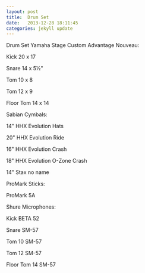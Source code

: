 ```yaml
---
layout: post
title:  Drum Set
date:   2013-12-28 18:11:45
categories: jekyll update
---
```



Drum Set Yamaha Stage Custom Advantage Nouveau:


Kick 20 x 17

Snare 14 x 5½"

Tom 10 x 8 

Tom 12 x 9

Floor Tom 14 x 14

Sabian Cymbals:

14" HHX Evolution Hats 

20" HHX Evolution Ride 

16" HHX Evolution Crash 

18" HHX Evolution O-Zone Crash 

14" Stax no name 

ProMark Sticks:

ProMark 5A

Shure Microphones:

Kick BETA 52
 
Snare SM-57

Tom 10 SM-57

Tom 12 SM-57

Floor Tom 14 SM-57

